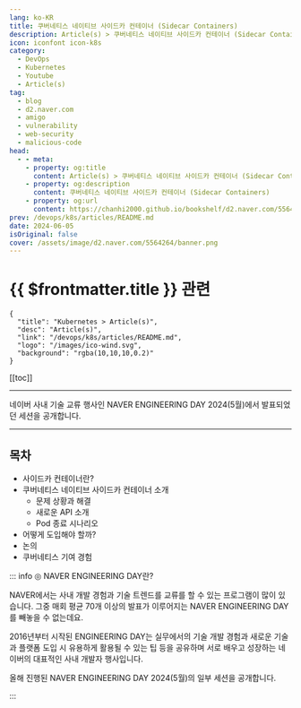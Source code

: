 ```yaml
---
lang: ko-KR
title: 쿠버네티스 네이티브 사이드카 컨테이너 (Sidecar Containers)
description: Article(s) > 쿠버네티스 네이티브 사이드카 컨테이너 (Sidecar Containers)
icon: iconfont icon-k8s
category: 
  - DevOps
  - Kubernetes
  - Youtube
  - Article(s)
tag: 
  - blog
  - d2.naver.com
  - amigo
  - vulnerability
  - web-security
  - malicious-code
head:  
  - - meta:
    - property: og:title
      content: Article(s) > 쿠버네티스 네이티브 사이드카 컨테이너 (Sidecar Containers)
    - property: og:description
      content: 쿠버네티스 네이티브 사이드카 컨테이너 (Sidecar Containers)
    - property: og:url
      content: https://chanhi2000.github.io/bookshelf/d2.naver.com/5564264.html
prev: /devops/k8s/articles/README.md
date: 2024-06-05
isOriginal: false
cover: /assets/image/d2.naver.com/5564264/banner.png
---
```


# {{ $frontmatter.title }} 관련

```component VPCard
{
  "title": "Kubernetes > Article(s)",
  "desc": "Article(s)",
  "link": "/devops/k8s/articles/README.md",
  "logo": "/images/ico-wind.svg",
  "background": "rgba(10,10,10,0.2)"
}
```

[[toc]]

---

<SiteInfo
  name="쿠버네티스 네이티브 사이드카 컨테이너 (Sidecar Containers) | NAVER D2"
  desc="쿠버네티스 네이티브 사이드카 컨테이너 (Sidecar Containers)"
  url="https://d2.naver.com/helloworld/5564264"
  logo="/assets/image/d2.naver.com/favicon.ico"
  preview="/assets/image/d2.naver.com/5564264/banner.png"/>

네이버 사내 기술 교류 행사인 NAVER ENGINEERING DAY 2024(5월)에서 발표되었던 세션을 공개합니다.

<!-- <VidStack src="https://tv.naver.com/embed/52368537" /> -->
<VidStack src="youtube/r3CezY82EJY" />

---

## 목차

- 사이드카 컨테이너란?
- 쿠버네티스 네이티브 사이드카 컨테이너 소개
  - 문제 상황과 해결
  - 새로운 API 소개
  - Pod 종료 시나리오
- 어떻게 도입해야 할까?
- 논의
- 쿠버네티스 기여 경험

::: info ◎ NAVER ENGINEERING DAY란?
  
NAVER에서는 사내 개발 경험과 기술 트렌드를 교류를 할 수 있는 프로그램이 많이 있습니다. 그중 매회 평균 70개 이상의 발표가 이루어지는 NAVER ENGINEERING DAY를 빼놓을 수 없는데요. 

2016년부터 시작된 ENGINEERING DAY는 실무에서의 기술 개발 경험과 새로운 기술과 플랫폼 도입 시 유용하게 활용될 수 있는 팁 등을 공유하며 서로 배우고 성장하는 네이버의 대표적인 사내 개발자 행사입니다.

올해 진행된 NAVER ENGINEERING DAY 2024(5월)의 일부 세션을 공개합니다.
  
:::
